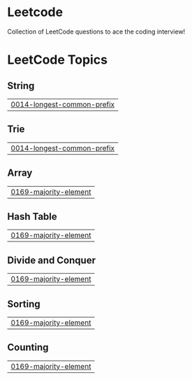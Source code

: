 # Leetcode
Collection of LeetCode questions to ace the coding interview! 

<!---LeetCode Topics Start-->
# LeetCode Topics
## String
|  |
| ------- |
| [0014-longest-common-prefix](https://github.com/apoorva0777/Leetcode/tree/master/0014-longest-common-prefix) |
## Trie
|  |
| ------- |
| [0014-longest-common-prefix](https://github.com/apoorva0777/Leetcode/tree/master/0014-longest-common-prefix) |
## Array
|  |
| ------- |
| [0169-majority-element](https://github.com/apoorva0777/Leetcode/tree/master/0169-majority-element) |
## Hash Table
|  |
| ------- |
| [0169-majority-element](https://github.com/apoorva0777/Leetcode/tree/master/0169-majority-element) |
## Divide and Conquer
|  |
| ------- |
| [0169-majority-element](https://github.com/apoorva0777/Leetcode/tree/master/0169-majority-element) |
## Sorting
|  |
| ------- |
| [0169-majority-element](https://github.com/apoorva0777/Leetcode/tree/master/0169-majority-element) |
## Counting
|  |
| ------- |
| [0169-majority-element](https://github.com/apoorva0777/Leetcode/tree/master/0169-majority-element) |
<!---LeetCode Topics End-->